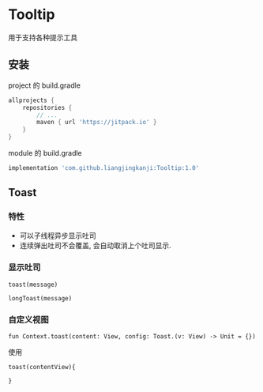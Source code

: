 # Tooltip

用于支持各种提示工具

## 安装

project 的 build.gradle

```groovy
allprojects {
    repositories {
        // ...
        maven { url 'https://jitpack.io' }
    }
}
```



module 的 build.gradle

```groovy
implementation 'com.github.liangjingkanji:Tooltip:1.0'
```





## Toast

### 特性

-   可以子线程异步显示吐司
-   连续弹出吐司不会覆盖, 会自动取消上个吐司显示.



### 显示吐司

```
toast(message)

longToast(message)
```



### 自定义视图

```
fun Context.toast(content: View, config: Toast.(v: View) -> Unit = {})
```



使用

```
toast(contentView){
	
}
```

